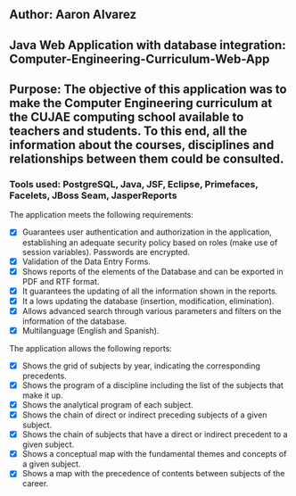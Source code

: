## Author: Aaron Alvarez

## Java Web Application with database integration: Computer-Engineering-Curriculum-Web-App

## Purpose: The objective of this application was to make the Computer Engineering curriculum at the CUJAE computing school available to teachers and students. To this end, all the information about the courses, disciplines and relationships between them could be consulted.

### Tools used: PostgreSQL, Java, JSF, Eclipse, Primefaces, Facelets, JBoss Seam, JasperReports

The application meets the following requirements:
* [x] Guarantees user authentication and authorization in the application, establishing an adequate security policy based on roles (make use of session variables). Passwords are encrypted.
* [x] Validation of the Data Entry Forms.
* [x] Shows reports of the elements of the Database and can be exported in PDF and RTF format.
* [x] It guarantees the updating of all the information shown in the reports.
* [x] It a lows updating the database (insertion, modification, elimination).
* [x] Allows advanced search through various parameters and filters on the information of the database.
* [x] Multilanguage (English and Spanish).

The application allows the following reports:
* [x] Shows the grid of subjects by year, indicating the corresponding precedents.
* [x] Shows the program of a discipline including the list of the subjects that make it up.
* [x] Shows the analytical program of each subject.
* [x] Shows the chain of direct or indirect preceding subjects of a given subject.
* [x] Shows the chain of subjects that have a direct or indirect precedent to a given subject.
* [x] Shows a conceptual map with the fundamental themes and concepts of a given subject.
* [x] Shows a map with the precedence of contents between subjects of the career.
